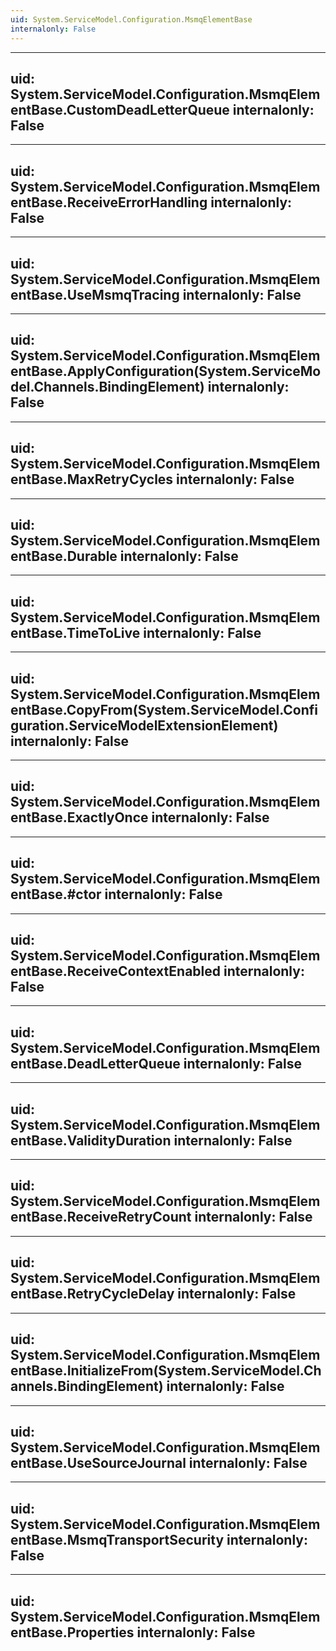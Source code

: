 ```yaml
---
uid: System.ServiceModel.Configuration.MsmqElementBase
internalonly: False
---
```


---
uid: System.ServiceModel.Configuration.MsmqElementBase.CustomDeadLetterQueue
internalonly: False
---

---
uid: System.ServiceModel.Configuration.MsmqElementBase.ReceiveErrorHandling
internalonly: False
---

---
uid: System.ServiceModel.Configuration.MsmqElementBase.UseMsmqTracing
internalonly: False
---

---
uid: System.ServiceModel.Configuration.MsmqElementBase.ApplyConfiguration(System.ServiceModel.Channels.BindingElement)
internalonly: False
---

---
uid: System.ServiceModel.Configuration.MsmqElementBase.MaxRetryCycles
internalonly: False
---

---
uid: System.ServiceModel.Configuration.MsmqElementBase.Durable
internalonly: False
---

---
uid: System.ServiceModel.Configuration.MsmqElementBase.TimeToLive
internalonly: False
---

---
uid: System.ServiceModel.Configuration.MsmqElementBase.CopyFrom(System.ServiceModel.Configuration.ServiceModelExtensionElement)
internalonly: False
---

---
uid: System.ServiceModel.Configuration.MsmqElementBase.ExactlyOnce
internalonly: False
---

---
uid: System.ServiceModel.Configuration.MsmqElementBase.#ctor
internalonly: False
---

---
uid: System.ServiceModel.Configuration.MsmqElementBase.ReceiveContextEnabled
internalonly: False
---

---
uid: System.ServiceModel.Configuration.MsmqElementBase.DeadLetterQueue
internalonly: False
---

---
uid: System.ServiceModel.Configuration.MsmqElementBase.ValidityDuration
internalonly: False
---

---
uid: System.ServiceModel.Configuration.MsmqElementBase.ReceiveRetryCount
internalonly: False
---

---
uid: System.ServiceModel.Configuration.MsmqElementBase.RetryCycleDelay
internalonly: False
---

---
uid: System.ServiceModel.Configuration.MsmqElementBase.InitializeFrom(System.ServiceModel.Channels.BindingElement)
internalonly: False
---

---
uid: System.ServiceModel.Configuration.MsmqElementBase.UseSourceJournal
internalonly: False
---

---
uid: System.ServiceModel.Configuration.MsmqElementBase.MsmqTransportSecurity
internalonly: False
---

---
uid: System.ServiceModel.Configuration.MsmqElementBase.Properties
internalonly: False
---
